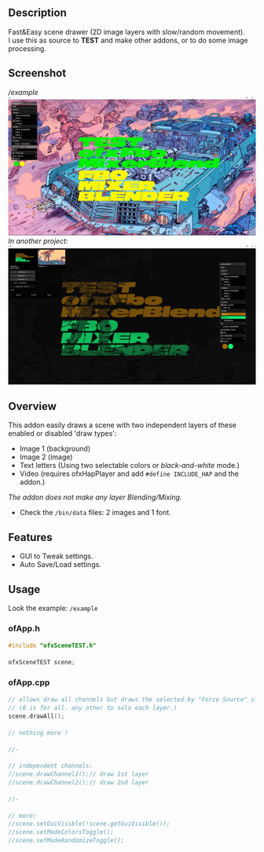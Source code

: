 ## Description
Fast&Easy scene drawer (2D image layers with slow/random movement).  
I use this as source to **TEST** and make other addons, or to do some image processing.

## Screenshot
*/example*  
![image](/readme_images/Capture.JPG?raw=true "image")  
*In another project:*  
![image](/readme_images/Capture1.JPG?raw=true "image")  

## Overview
This addon easily draws a scene with two independent layers of these enabled or disabled 'draw types':

- Image 1 (background)
- Image 2 (image)
- Text letters (Using two selectable colors or *black-and-white* mode.)
- Video (requires ofxHapPlayer and add ```#define INCLUDE_HAP``` and the addon.)

*The addon does not make any layer Blending/Mixing.* 
* Check the ```/bin/data``` files: 2 images and 1 font.

## Features
- GUI to Tweak settings.
- Auto Save/Load settings.

## Usage
Look the example: ```/example```

### ofApp.h
```c++
#include "ofxSceneTEST.h"

ofxSceneTEST scene;
```

### ofApp.cpp
```c++
// allows draw all channels but draws the selected by "Force Source" slider:
// (0 is for all. any other to solo each layer.)
scene.drawAll();

// nothing more !

//-

// independent channels:
//scene.drawChannel1();// draw 1st layer
//scene.drawChannel2();// draw 2nd layer

//-

// more:
//scene.setGuiVisible(!scene.getGuiVisible());
//scene.setModeColorsToggle();
//scene.setModeRandomizeToggle();
```